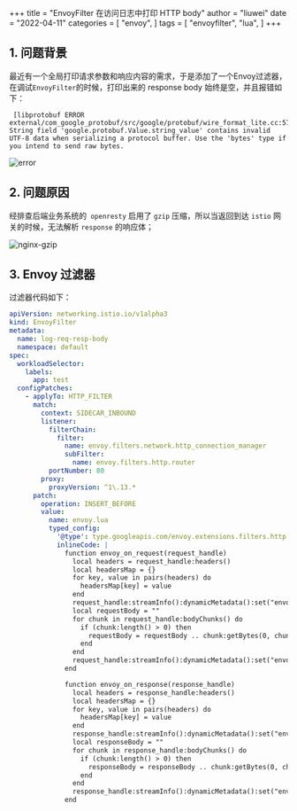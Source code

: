 +++
title = "EnvoyFilter 在访问日志中打印 HTTP body"
author = "liuwei"
date = "2022-04-11"
categories = [
    "envoy",
]
tags = [
    "envoyfilter",
    "lua",
]
+++

## 1. 问题背景

最近有一个全局打印请求参数和响应内容的需求，于是添加了一个Envoy过滤器，在调试`EnvoyFilter`的时候，打印出来的 response body 始终是空，并且报错如下：

```
 [libprotobuf ERROR external/com_google_protobuf/src/google/protobuf/wire_format_lite.cc:577] String field 'google.protobuf.Value.string_value' contains invalid UTF-8 data when serializing a protocol buffer. Use the 'bytes' type if you intend to send raw bytes.
```

![error](https://static.liuwei.co/202210/1665986719.png)

## 2. 问题原因

经排查后端业务系统的` openresty` 启用了 `gzip` 压缩，所以当返回到达 `istio` 网关的时候，无法解析 `response` 的响应体；

![nginx-gzip](https://static.liuwei.co/202210/1665987445.png)

## 3. Envoy 过滤器

过滤器代码如下：

```yaml
apiVersion: networking.istio.io/v1alpha3
kind: EnvoyFilter
metadata:
  name: log-req-resp-body
  namespace: default
spec:
  workloadSelector:
    labels:
      app: test
  configPatches:
    - applyTo: HTTP_FILTER
      match:
        context: SIDECAR_INBOUND
        listener:
          filterChain:
            filter:
              name: envoy.filters.network.http_connection_manager
              subFilter:
                name: envoy.filters.http.router
          portNumber: 80
        proxy:
          proxyVersion: ^1\.13.*
      patch:
        operation: INSERT_BEFORE
        value:
          name: envoy.lua
          typed_config:
            '@type': type.googleapis.com/envoy.extensions.filters.http.lua.v3.Lua
            inlineCode: |
              function envoy_on_request(request_handle)
                local headers = request_handle:headers()
                local headersMap = {}
                for key, value in pairs(headers) do
                  headersMap[key] = value
                end                
                request_handle:streamInfo():dynamicMetadata():set("envoy.lua","request_headers",headersMap)                    
                local requestBody = ""
                for chunk in request_handle:bodyChunks() do
                  if (chunk:length() > 0) then
                    requestBody = requestBody .. chunk:getBytes(0, chunk:length())
                  end
                end
                request_handle:streamInfo():dynamicMetadata():set("envoy.lua","request_body",requestBody)                    
              end

              function envoy_on_response(response_handle)
                local headers = response_handle:headers()
                local headersMap = {}
                for key, value in pairs(headers) do
                  headersMap[key] = value
                end                
                response_handle:streamInfo():dynamicMetadata():set("envoy.lua","response_headers",headersMap)                    
                local responseBody = ""
                for chunk in response_handle:bodyChunks() do
                  if (chunk:length() > 0) then
                    responseBody = responseBody .. chunk:getBytes(0, chunk:length())
                  end
                end
                response_handle:streamInfo():dynamicMetadata():set("envoy.lua","response_body",responseBody)                    
              end
```



